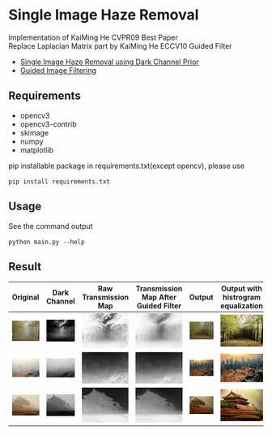 # Single Image Haze Removal
Implementation of KaiMing He CVPR09 Best Paper <br>
Replace Laplacian Matrix part by KaiMing He ECCV10 Guided Filter
* [Single Image Haze Removal using Dark Channel Prior](http://kaiminghe.com/publications/cvpr09.pdf)
* [Guided Image Filtering](http://kaiminghe.com/publications/eccv10guidedfilter.pdf)


## Requirements
* opencv3
* opencv3-contrib
* skimage
* numpy
* matplotlib


pip installable package in requirements.txt(except opencv), please use
```
pip install requirements.txt
```

## Usage
See the command output
```
python main.py --help
```

## Result

Original|Dark Channel|Raw Transmission Map|Transmission Map After Guided Filter|Output|Output with histrogram equalization
---|---|---|---|---|---
![](./image/forest.jpg)|![](./result/forest/dark.jpg)|![](./result/forest/raw_transmission.jpg)|![](./result/forest/refine_transmission.jpg)|![](./result/forest/noequalize.jpg)|![](./result/forest/equalize.jpg)
![](./image/city.jpg)|![](./result/city/dark.jpg)|![](./result/city/raw_transmission.jpg)|![](./result/city/refine_transmission.jpg)|![](./result/city/noequalize.jpg)|![](./result/city/equalize.jpg)
![](./image/tiananmen.png)|![](./result/tiananmen/dark.jpg)|![](./result/tiananmen/raw_transmission.jpg)|![](./result/tiananmen/refine_transmission.jpg)|![](./result/tiananmen/noequalize.jpg)|![](./result/tiananmen/equalize.jpg)
